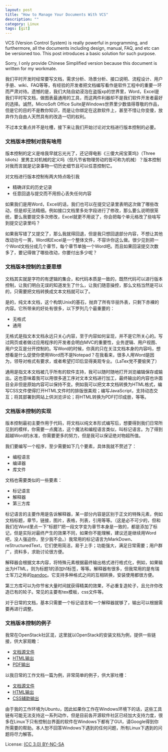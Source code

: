 ```yaml
---
layout: post
title: "How to Manage Your Documents With VCS"
description: ""
category: Linux
tags: [git]
---
```

VCS (Version Control System) is really powerful in programming, and furthermore, all the documents including design, manual, FAQ, and etc can be versioned too. This post introduces a basic solution for such purpose.

Sorry, I only provide Chinese Simplified version because this document is written for my workmate.

我们平时开发时经常要写文档，需求分析、场景分析、接口说明、流程设计、用户手册、wiki、FAQ等等，有经验的开发者把文档编写看作是软件工程中的重要一环而严肃对待。遗憾的是，我们大陆自幼浸泡在盗版xp的世界里，Word，Excel是我们平时写文档，做图表最通用的工具，而这两件利器却不是我们软件开发者最好的选择。诚然，MicroSoft Office Suite是Windows世界里少数值得尊敬的作品，但是它的目的不是教你知识，而是让你绑定在这款软件上，甚至不惜让你变傻，放弃作为自由人天然具有的改造一切的权利。

不过本文重点并不是吐槽，接下来让我们开始讨论对文档进行版本控制的必要。

### 文档版本控制对我有啥用
版本控制的定义是啥我早就忘光光了，还记得电影《三傻大闹宝莱坞》（Three Idiots）里男主对机械的定义吗（但凡节省物理劳动的皆可称为机械）？版本控制对我而言就是记录事物一切历史细节且可以任意控制它。

对文档进行版本控制有两大特点吸引我

* 精确详实的历史记录
* 任意回退与提交而不用担心丢失任何内容

如果我们是用Word，Excel的话，我们也可以在提交记录里表明这次做了哪些改动，但是却无法精细。例如接口文档里多处字段进行了修改，那么要么说明很笼统，要么我要提交多次修改，Excel就更不用说了，你会把每个单元格改了些啥写到提交记录里吗？

如果我写错了又提交了，那么我就得回退，但是我只想回退部分内容，不想让其他改动功亏一篑，Word和Excel是一个整体文件，不容许你这么做。很少见到把一个Word文档分成几个章节，每个章节单独一个Word吧。而且如果回滚提交次数多了，要记得做了哪些改动，你要付出多少呢？

### 文档版本控制的主要思想
文档其实就是字符的有逻辑的集合，和代码本质是一致的，既然代码可以进行版本控制，让我们明白无误的知道发生了什么，让我们随意操控，那么文档当然是可以的，只需要把文档转换成文本文档就可以了。

是的，纯文本文档，这个构筑Unix的基石，抛弃了所有华丽外表，只剩下赤裸的内容。它所带来的好处有很多，以下罗列几个最重要的：

* 无格式
* 通用

无格式是指文本文档永远只关心内容，至于内容如何呈现，并不是它所关心的。写过网页或者做过应用程序的开发者会明白MVC的重要性，业务逻辑、用户视图、用户交互是分开控制的。写Word的时候，你真的只在关注文档本身的内容吗，想想看是什么促使你使用Word而不是Notepad？在我看来，很多人用Word是因为，领导对格式有要求，或者希望打印后显得美观专业。（LaTex党不要偷笑了）

通用是指文本文档被几乎所有的软件支持，我可以随时随地打开浏览编辑保存或输出。这也意味着我可以用很多道工序对文本文档进行加工，最终输出的内容也许面目全非但是原始内容可以保持不变。例如我可以把文本文档转换为HTML格式，编写CSS文件使得打开HTML文件时的排版很美观；编写JavaScript，支持动态交互；将其部署到网站上供浏览评论；将HTML转换为PDF打印成册，等等。

### 文档版本控制的实现
版本控制最初主要作用于代码，将文档以纯文本形式编写后，想要得到我们日常所见到的模样，你需要一点魔法，这个魔法和编程语言类似，叫标记语言。为了得到超越Word的水准，你需要更多的努力，但是我可以保证绝对物超所值。

我们要编写一个程序，至少需要如下几个要素，具体我就不赘述了：

* 编程语言
* 编译器
* 库文件

文档也需要类似的一些要素：

* 标记语言
* 解释器
* 第三方库

标记语言的主要作用是告诉解释器，某一部分内容是区别于正文的特殊元素，例如文档标题，章节，链接，图片，表格，列表，引用等等。（这是必不可少的，但和我们在Word里点一下“标题1”把一段文字变为章节本身是一致的，都是添加了标记，但是实际对最终产生的效果不同，如果你不能理解，建议还是继续用Word吧，没人强迫你，至少我不会。）我常用的标记语言为MarkDown、reStructuredText，它们使用简洁，易于上手；功能强大，满足日常需要；用户群广，资料多，求助讨论很方便。

解释器会根据文本内容，将特殊元素根据最终输出格式进行格式化，例如，如果输出为HTML，则为标题1的添加h1标签，等等。解释器有很多，但我常用的是有瑞士军刀之称的[pandoc](http://johnmacfarlane.net/pandoc/)。它支持多种格式之间的互相转换，安装使用都很方便。

第三方库可以为你节省大量时间就获得精美的效果，不必重复造轮子，且允许你改造已有的轮子。常见的主要有tex模板，css文件等。

对于日常的文档，基本只需要一个标记语言和一个解释器就够了，输出可以根据需要再进行调整。

### 文档版本控制的例子
我常在OpenStack社区混，这里就以OpenStack的安装文档为例，提供一些链接，供大家观瞻：

* [文档源文件](https://github.com/openstack/openstack-manuals/tree/master/doc/install-guide)
* [HTML输出](http://docs.openstack.org/havana/install-guide/install/apt/content/)
* [PDF输出](http://docs.openstack.org/havana/install-guide/install/apt/openstack-install-guide-apt-havana.pdf)

以我日常的工作文档一篇为例，非常简单的例子，供大家吐槽：

* [文档源文件](https://raw.github.com/zqfan/openstack/master/ceilometer/ceilometer-configuration-reference.md)
* [HTML输出](http://zqfan.github.io/assets/doc/ceilometer-configuration-reference.html)
* [CSS辅助输出](https://raw.github.com/zqfan/openstack/master/main.css)

由于我的工作环境为Ubuntu，因此如果你工作在Windows环境下的话，这些工具链有可能无法支持这一系列动作，但是目前各开源软件社区已经加大支持力度，很多在Linux下只有控制台界面的软件在Windows下都有了GUI，请Google得到你所需要的帮助。本人恕不回答Windows下遇到的任何问题，所有Linux下遇到的问题将尽力解答。

License: [(CC 3.0) BY-NC-SA](http://creativecommons.org/licenses/by-nc-sa/3.0/)
